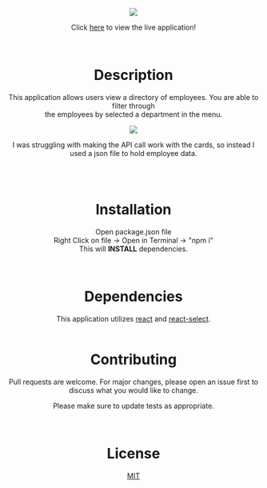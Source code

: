 
<p align='center'>
<img src='https://i.gyazo.com/267082660fa4b5d898502a20b72d93b0.png'/>
</p>



<p align='center'> Click <a href="https://employeedirectorymeh.herokuapp.com/">here</a> to view the live application!</p>
<br>

<h1 align='center'>Description</h1>

<p align='center'>This application allows users view a directory of employees. You are able to filter through<br> the employees by selected a department in the menu.
</p>

<div align='center'>
<img src='https://user-images.githubusercontent.com/79331471/119058511-23b07f80-b994-11eb-96ec-326cbfd18838.gif'/>
</div>
<p align='center'> I was struggling with making the API call work with the cards, so instead I used a json file to hold employee data.</p>

<br>
<br>

<h1 align='center'> Installation </h1>
<p align='center'>
Open package.json file<br>
Right Click on file -> Open in Terminal -> "npm i"<br>
This will <strong>INSTALL</strong> dependencies.<br>
</p>
<br>



<h1 align='center'> Dependencies </h1>
<p align='center'>This application utilizes <a href="https://reactjs.org/">react</a> and <a href="https://react-select.com/home">react-select</a>.

<br>

<br>

<h1 align='center'> Contributing </h1>
<p align='center'>
Pull requests are welcome. For major changes, please open an issue first to discuss what you would like to change.</p>
<p align='center'>
Please make sure to update tests as appropriate.
</p>

<br>


<h1 align='center'>License</h1>
<p align='center'>
<a href="https://choosealicense.com/licenses/mit/">MIT</a>

</p>
